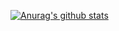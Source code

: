 [![Anurag's github stats](https://github-readme-stats.vercel.app/api?username=zhouaini528)](https://github.com/anuraghazra/github-readme-stats&hide_border=true)
